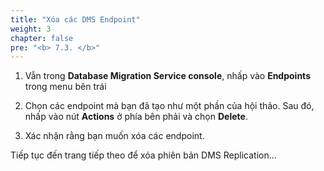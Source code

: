 ```yaml
---
title: "Xóa các DMS Endpoint"
weight: 3
chapter: false
pre: "<b> 7.3. </b>"
---
```


1. Vẫn trong **Database Migration Service console**, nhấp vào **Endpoints** trong menu bên trái

1. Chọn các endpoint mà bạn đã tạo như một phần của hội thảo. Sau đó, nhấp vào nút **Actions** ở phía bên phải và chọn **Delete**.

1. Xác nhận rằng bạn muốn xóa các endpoint.

Tiếp tục đến trang tiếp theo để xóa phiên bản DMS Replication...
